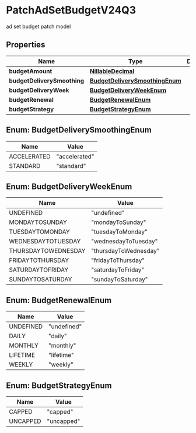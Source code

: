 

# PatchAdSetBudgetV24Q3

ad set budget patch model

## Properties

| Name | Type | Description | Notes |
|------------ | ------------- | ------------- | -------------|
|**budgetAmount** | [**NillableDecimal**](NillableDecimal.md) |  |  [optional] |
|**budgetDeliverySmoothing** | [**BudgetDeliverySmoothingEnum**](#BudgetDeliverySmoothingEnum) |  |  [optional] |
|**budgetDeliveryWeek** | [**BudgetDeliveryWeekEnum**](#BudgetDeliveryWeekEnum) |  |  [optional] |
|**budgetRenewal** | [**BudgetRenewalEnum**](#BudgetRenewalEnum) |  |  [optional] |
|**budgetStrategy** | [**BudgetStrategyEnum**](#BudgetStrategyEnum) |  |  [optional] |



## Enum: BudgetDeliverySmoothingEnum

| Name | Value |
|---- | -----|
| ACCELERATED | &quot;accelerated&quot; |
| STANDARD | &quot;standard&quot; |



## Enum: BudgetDeliveryWeekEnum

| Name | Value |
|---- | -----|
| UNDEFINED | &quot;undefined&quot; |
| MONDAYTOSUNDAY | &quot;mondayToSunday&quot; |
| TUESDAYTOMONDAY | &quot;tuesdayToMonday&quot; |
| WEDNESDAYTOTUESDAY | &quot;wednesdayToTuesday&quot; |
| THURSDAYTOWEDNESDAY | &quot;thursdayToWednesday&quot; |
| FRIDAYTOTHURSDAY | &quot;fridayToThursday&quot; |
| SATURDAYTOFRIDAY | &quot;saturdayToFriday&quot; |
| SUNDAYTOSATURDAY | &quot;sundayToSaturday&quot; |



## Enum: BudgetRenewalEnum

| Name | Value |
|---- | -----|
| UNDEFINED | &quot;undefined&quot; |
| DAILY | &quot;daily&quot; |
| MONTHLY | &quot;monthly&quot; |
| LIFETIME | &quot;lifetime&quot; |
| WEEKLY | &quot;weekly&quot; |



## Enum: BudgetStrategyEnum

| Name | Value |
|---- | -----|
| CAPPED | &quot;capped&quot; |
| UNCAPPED | &quot;uncapped&quot; |




